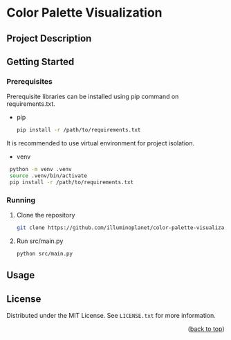 # Color Palette Visualization

## Project Description

## Getting Started

### Prerequisites

Prerequisite libraries can be installed using pip command on requirements.txt.
* pip
  ```sh
  pip install -r /path/to/requirements.txt
  ```
It is recommended to use virtual environment for project isolation.
* venv 
 ```sh
  python -m venv .venv
  source .venv/bin/activate
  pip install -r /path/to/requirements.txt
```

### Running

1. Clone the repository
   ```sh
   git clone https://github.com/illuminoplanet/color-palette-visualization.git
   ```
2. Run src/main.py
   ```sh
   python src/main.py
   ```

## Usage

<!-- LICENSE -->
## License

Distributed under the MIT License. See `LICENSE.txt` for more information.

<p align="right">(<a href="#readme-top">back to top</a>)</p>
